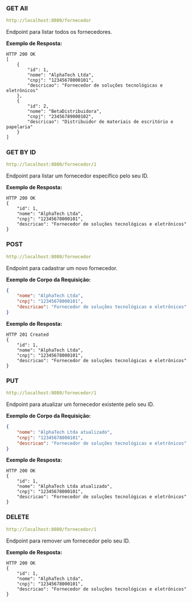### GET All

```yml
http://localhost:8080/fornecedor
```

Endpoint para listar todos os fornecedores.

**Exemplo de Resposta:**
```
HTTP 200 OK
[
    {
        "id": 1,
        "nome": "AlphaTech Ltda",
        "cnpj": "12345678000101",
        "descricao": "Fornecedor de soluções tecnológicas e eletrônicos"
    },
    {
        "id": 2,
        "nome": "BetaDistribuidora",
        "cnpj": "23456789000102",
        "descricao": "Distribuidor de materiais de escritório e papelaria"
    }
]
```

### GET BY ID

```yml
http://localhost:8080/fornecedor/1
```

Endpoint para listar um fornecedor específico pelo seu ID.

**Exemplo de Resposta:**
```
HTTP 200 OK
{
    "id": 1,
    "nome": "AlphaTech Ltda",
    "cnpj": "12345678000101",
    "descricao": "Fornecedor de soluções tecnológicas e eletrônicos"
}
```

### POST

```yml
http://localhost:8080/fornecedor
```

Endpoint para cadastrar um novo fornecedor.

**Exemplo de Corpo da Requisição:**
```json
{
    "nome": "AlphaTech Ltda",
    "cnpj": "12345678000101",
    "descricao": "Fornecedor de soluções tecnológicas e eletrônicos"
}
```

**Exemplo de Resposta:**
```
HTTP 201 Created
{
    "id": 1,
    "nome": "AlphaTech Ltda",
    "cnpj": "12345678000101",
    "descricao": "Fornecedor de soluções tecnológicas e eletrônicos"
}
```

### PUT

```yml
http://localhost:8080/fornecedor/1
```

Endpoint para atualizar um fornecedor existente pelo seu ID.

**Exemplo de Corpo da Requisição:**
```json
{
    "nome": "AlphaTech Ltda atualizado",
    "cnpj": "12345678000101",
    "descricao": "Fornecedor de soluções tecnológicas e eletrônicos"
}
```

**Exemplo de Resposta:**
```
HTTP 200 OK
{
    "id": 1,
    "nome": "AlphaTech Ltda atualizado",
    "cnpj": "12345678000101",
    "descricao": "Fornecedor de soluções tecnológicas e eletrônicos"
}
```

### DELETE

```yml
http://localhost:8080/fornecedor/1
```

Endpoint para remover um fornecedor pelo seu ID.

**Exemplo de Resposta:**
```
HTTP 200 OK
{
    "id": 1,
    "nome": "AlphaTech Ltda",
    "cnpj": "12345678000101",
    "descricao": "Fornecedor de soluções tecnológicas e eletrônicos"
}
```